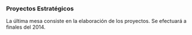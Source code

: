 
### Proyectos Estratégicos

La última mesa consiste en la elaboración de los proyectos. Se efectuará a finales del 2014.
